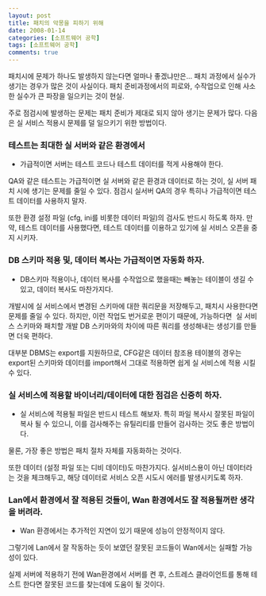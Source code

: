 ```yaml
---
layout: post
title: 패치의 악몽을 피하기 위해
date: 2008-01-14
categories: [소프트웨어 공학]
tags: [소프트웨어 공학]
comments: true
---
```


패치시에 문제가 하나도 발생하지 않는다면 얼마나 좋겠냐만은... 패치 과정에서 실수가 생기는 경우가 많은 것이 사실이다. 패치 준비과정에서의 피로와, 수작업으로 인해 사소한 실수가 큰 파장을 일으키는 것이 현실.

주로 점검시에 발생하는 문제는 패치 준비가 제대로 되지 않아 생기는 문제가 많다. 
다음은 실 서비스 적용시 문제를 덜 일으키기 위한 방법이다.
 
### 테스트는 최대한 실 서버와 같은 환경에서
* 가급적이면 서버는 테스트 코드나 테스트 데이터를 적게 사용해야 한다. 

QA와 같은 테스트는 가급적이면 실 서버와 같은 환경과 데이터로 하는 것이, 실 서버 패치 시에 생기는 문제를 줄일 수 있다. 
점검시 실서버 QA의 경우 특히나 가급적이면 테스트 데이터를 사용하지 말자.

또한 환경 설정 파일 (cfg, ini를 비롯한 데이터 파일)의 검사도 반드시 하도록 하자. 만약, 테스트 데이터를 사용했다면, 테스트 데이터를 이용하고 있기에 실 서비스 오픈을 중지 시키자.

### DB 스키마 적용 및, 데이터 복사는 가급적이면 자동화 하자.
* DB스키마 적용이나, 데이터 복사를 수작업으로 했을때는 빼놓는 테이블이 생길 수 있고, 데이터 복사도 마찬가지다.

개발시에 실 서비스에서 변경된 스키마에 대한 쿼리문을 저장해두고, 패치시 사용한다면 문제를 줄일 수 있다. 하지만, 이런 작업도 번거로운 편이기 때문에, 가능하다면  실 서비스 스키마와 패치할 개발 DB 스키마와의 차이에 따른 쿼리를 생성해내는 생성기를 만들면 더욱 편하다.

대부분 DBMS는 export를 지원하므로, CFG같은 데이터 참조용 테이블의 경우는 export된 스키마와 데이터를 import해서 그대로 적용하면 쉽게 실 서비스에 적용 시킬 수 있다.

### 실 서비스에 적용할 바이너리/데이터에 대한 점검은 신중히 하자.
* 실 서비스에 적용될 파일은 반드시 테스트 해보자. 특히 파일 복사시 잘못된 파일이 복사 될 수 있으니, 이를 검사해주는 유틸리티를 만들어 검사하는 것도 좋은 방법이다. 

물론, 가장 좋은 방법은 패치 절차 자체를 자동화하는 것이다.

또한 데이터 (설정 파일 또는 디비 데이터)도 마찬가지다. 실서비스용이 아닌 데이터라는 것을 체크해두고, 해당 데이터로 서비스 오픈 시도시 에러를 발생시키도록 하자.

### Lan에서 환경에서 잘 적용된 것들이, Wan 환경에서도 잘 적용될꺼란 생각을 버려라.
* Wan 환경에서는 추가적인 지연이 있기 때문에 성능이 안정적이지 않다.

그렇기에 Lan에서 잘 작동하는 듯이 보였던 잘못된 코드들이 Wan에서는 실패할 가능성이 있다.

실제 서버에 적용하기 전에 Wan환경에서 서버를 켠 후, 스트레스 클라이언트를 통해 테스트 한다면 잘못된 코드를 찾는데에 도움이 될 것이다.